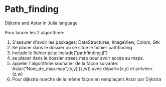 # Path_finding
Dijkstra and Astar in Julia language 


Pour lancer les 2 algorithme:

1) S'assurer d'avoir les packages: DataStructures, ImageView, Colors, Gtk
2)  Se placer dans le dossier ou se situe le fichier pathfinding
3) include le fichier julia: include("pathfinding.jl")
4) se placer dans le dossier street_map pour avoir accès au maps.
5) appeler l'algorithme souhaiter de la façon suivante: Astar("Nom_de_map.map",(x,y),(z,w)) avec départ=(x,y) et arrivée=(z,w)
6) Pour dijkstra marche de la même façon en remplaçant Astar par Dijkstra




